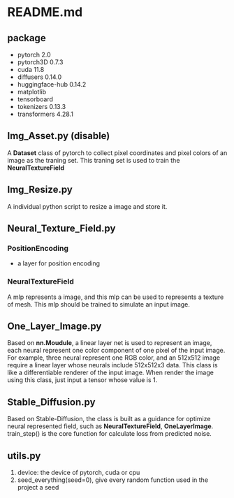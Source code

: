# README.md

## package
* pytorch 2.0
* pytorch3D 0.7.3
* cuda 11.8
* diffusers 0.14.0
* huggingface-hub 0.14.2
* matplotlib
* tensorboard
* tokenizers 0.13.3
* transformers 4.28.1

## Img_Asset.py (disable)
A **Dataset** class of pytorch to collect pixel coordinates and pixel colors of an image as the traning set. This traning set is used to train the **NeuralTextureField**

## Img_Resize.py
A individual python script to resize a image and store it.

## Neural_Texture_Field.py
### PositionEncoding
* a layer for position encoding

### NeuralTextureField
A mlp represents a image, and this mlp can be used to represents a texture of mesh. This mlp should be trained to simulate an input image.


## One_Layer_Image.py
Based on **nn.Moudule**, a linear layer net is used to represent an image, each neural represent one color component of one pixel of the input image. For example, three neural represent one RGB color, and an 512x512 image require a linear layer whose neurals include 512x512x3 data. This class is like a differentiable renderer of the input image. When render the image using this class, just input a tensor whose value is 1.

## Stable_Diffusion.py
Based on Stable-Diffusion, the class is built as a guidance for optimize neural represented field, such as **NeuralTextureField**, **OneLayerImage**. train_step() is the core function for calculate loss from predicted noise.

## utils.py
1. device: the device of pytorch, cuda or cpu
2. seed_everything(seed=0), give every random function used in the project a seed 